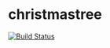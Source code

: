 # christmastree

[![Build Status](https://cloud.drone.io/api/badges/khmarbaise/christmastree/status.svg)](https://cloud.drone.io/khmarbaise/christmastree)